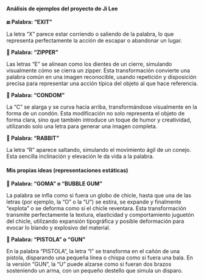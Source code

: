 #### Análisis de ejemplos del proyecto de Ji Lee

**🔚 Palabra: “EXIT”**

La letra “X” parece estar corriendo o saliendo de la palabra, lo que representa perfectamente la acción de escapar o abandonar un lugar. 

**👚 Palabra: “ZIPPER”**

Las letras “E” se alinean como los dientes de un cierre, simulando visualmente cómo se cierra un zipper. Esta transformación convierte una palabra común en una imagen reconocible, usando repetición y disposición precisa para representar una acción típica del objeto al que hace referencia.

**🍌 Palabra: “CONDOM”**

La “C” se alarga y se curva hacia arriba, transformándose visualmente en la forma de un condón. Esta modificación no solo representa el objeto de forma clara, sino que también introduce un toque de humor y creatividad, utilizando solo una letra para generar una imagen completa.

**🐇 Palabra: “RABBIT”**

La letra “R” aparece saltando, simulando el movimiento ágil de un conejo. Esta sencilla inclinación y elevación le da vida a la palabra.

#### Mis propias ideas (representaciones estáticas)

**🎈 Palabra: “GOMA” o “BUBBLE GUM”**

La palabra se infla como si fuera un globo de chicle, hasta que una de las letras (por ejemplo, la “O” o la “U”) se estira, se expande y finalmente “explota” o se deforma como si el chicle reventara. Esta transformación transmite perfectamente la textura, elasticidad y comportamiento juguetón del chicle, utilizando expansión tipográfica y posible deformación para evocar lo blando y explosivo del material.

**🔫 Palabra: “PISTOLA” o “GUN”**

En la palabra “PISTOLA”, la letra “I” se transforma en el cañón de una pistola, disparando una pequeña línea o chispa como si fuera una bala. En la versión “GUN”, la “U” puede alzarse como si fueran dos brazos sosteniendo un arma, con un pequeño destello que simula un disparo. 
